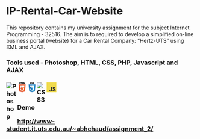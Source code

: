 # IP-Rental-Car-Website
This repository contains my university assignment for the subject Internet Programming - 32516. The aim is to required to develop a simplified on-line business portal (website) for a Car Rental Company: “Hertz-UTS” using XML and AJAX.


<h3> Tools used - Photoshop, HTML, CSS, PHP, Javascript and AJAX <h3>
  
  <img align="left" alt="Photoshop" width="29px" src="https://cdn1.iconfinder.com/data/icons/designer-skills/128/photoshop-512.png"/>
  <img align="left" alt="HTML5" width="26px" src="https://raw.githubusercontent.com/github/explore/80688e429a7d4ef2fca1e82350fe8e3517d3494d/topics/html/html.png" />
<img align="left" alt="CSS3" width="26px" src="https://raw.githubusercontent.com/github/explore/80688e429a7d4ef2fca1e82350fe8e3517d3494d/topics/css/css.png" />

<img align="left" alt="CSS3" width="26px" src="https://img.icons8.com/officel/16/000000/php-logo.png"/>

<img align="left" alt="JavaScript" width="26px" src="https://raw.githubusercontent.com/github/explore/80688e429a7d4ef2fca1e82350fe8e3517d3494d/topics/javascript/javascript.png" />

<br>  </br>
  
  <b> Demo </b>
  
  http://www-student.it.uts.edu.au/~abhchaud/assignment_2/


  
